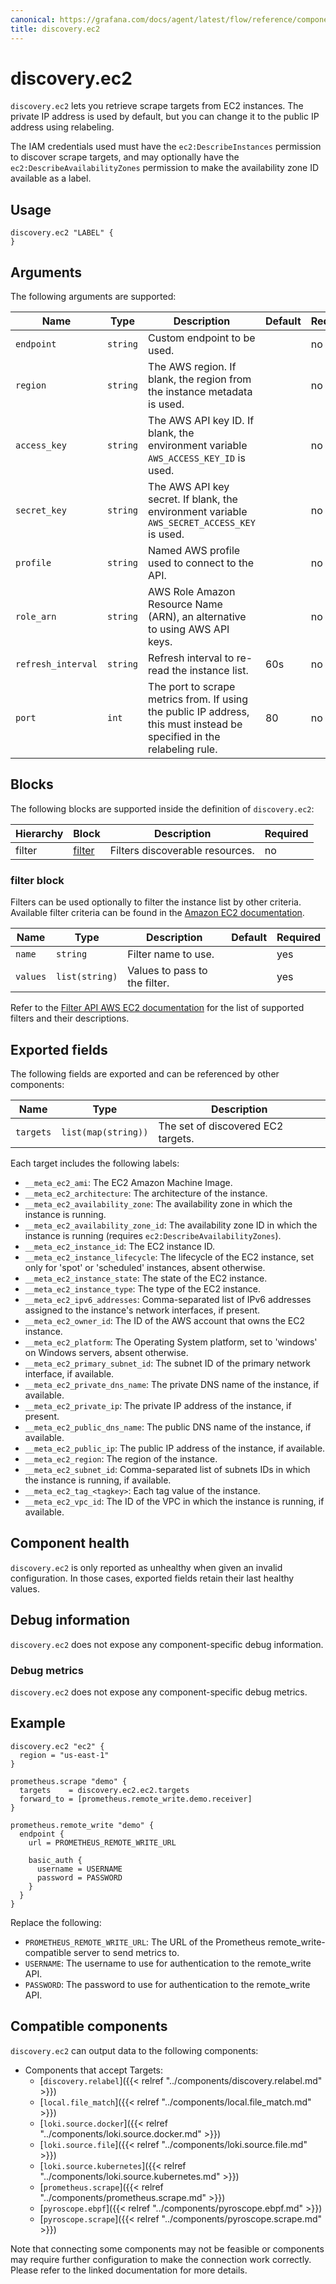 ```yaml
---
canonical: https://grafana.com/docs/agent/latest/flow/reference/components/discovery.ec2/
title: discovery.ec2
---
```


# discovery.ec2

`discovery.ec2` lets you retrieve scrape targets from EC2 instances. The private IP address is used by default, but you can change it to the public IP address using relabeling.

The IAM credentials used must have the `ec2:DescribeInstances` permission to discover scrape targets, and may optionally have the `ec2:DescribeAvailabilityZones` permission to make the availability zone ID available as a label.

## Usage

```river
discovery.ec2 "LABEL" {
}
```

## Arguments

The following arguments are supported:

Name | Type | Description | Default | Required
---- | ---- | ----------- | ------- | --------
`endpoint` | `string` | Custom endpoint to be used.| | no
`region` | `string` | The AWS region. If blank, the region from the instance metadata is used. | | no
`access_key` | `string` | The AWS API key ID. If blank, the environment variable `AWS_ACCESS_KEY_ID` is used. | | no
`secret_key` | `string` | The AWS API key secret. If blank, the environment variable `AWS_SECRET_ACCESS_KEY` is used. | | no
`profile` | `string` | Named AWS profile used to connect to the API. | | no
`role_arn` | `string` | AWS Role Amazon Resource Name (ARN), an alternative to using AWS API keys. | | no
`refresh_interval` | `string` | Refresh interval to re-read the instance list. | 60s | no
`port` | `int` | The port to scrape metrics from. If using the public IP address, this must instead be specified in the relabeling rule. | 80 | no

## Blocks

The following blocks are supported inside the definition of
`discovery.ec2`:

Hierarchy | Block | Description | Required
--------- | ----- | ----------- | --------
filter | [filter][] | Filters discoverable resources. | no

[filter]: #filter-block

### filter block

Filters can be used optionally to filter the instance list by other criteria.
Available filter criteria can be found in the [Amazon EC2 documentation](https://docs.aws.amazon.com/AWSEC2/latest/APIReference/API_DescribeInstances.html).

Name | Type | Description | Default | Required
---- | ---- | ----------- | ------- | --------
`name` | `string` | Filter name to use. | | yes
`values` | `list(string)` | Values to pass to the filter. | | yes

Refer to the [Filter API AWS EC2 documentation][filter api] for the list of supported filters and their descriptions.

[filter api]: https://docs.aws.amazon.com/AWSEC2/latest/APIReference/API_Filter.html

## Exported fields

The following fields are exported and can be referenced by other components:

Name | Type | Description
---- | ---- | -----------
`targets` | `list(map(string))` | The set of discovered EC2 targets.

Each target includes the following labels:

* `__meta_ec2_ami`: The EC2 Amazon Machine Image.
* `__meta_ec2_architecture`: The architecture of the instance.
* `__meta_ec2_availability_zone`: The availability zone in which the instance is running.
* `__meta_ec2_availability_zone_id`: The availability zone ID in which the instance is running (requires `ec2:DescribeAvailabilityZones`).
* `__meta_ec2_instance_id`: The EC2 instance ID.
* `__meta_ec2_instance_lifecycle`: The lifecycle of the EC2 instance, set only for 'spot' or 'scheduled' instances, absent otherwise.
* `__meta_ec2_instance_state`: The state of the EC2 instance.
* `__meta_ec2_instance_type`: The type of the EC2 instance.
* `__meta_ec2_ipv6_addresses`: Comma-separated list of IPv6 addresses assigned to the instance's network interfaces, if present.
* `__meta_ec2_owner_id`: The ID of the AWS account that owns the EC2 instance.
* `__meta_ec2_platform`: The Operating System platform, set to 'windows' on Windows servers, absent otherwise.
* `__meta_ec2_primary_subnet_id`: The subnet ID of the primary network interface, if available.
* `__meta_ec2_private_dns_name`: The private DNS name of the instance, if available.
* `__meta_ec2_private_ip`: The private IP address of the instance, if present.
* `__meta_ec2_public_dns_name`: The public DNS name of the instance, if available.
* `__meta_ec2_public_ip`: The public IP address of the instance, if available.
* `__meta_ec2_region`: The region of the instance.
* `__meta_ec2_subnet_id`: Comma-separated list of subnets IDs in which the instance is running, if available.
* `__meta_ec2_tag_<tagkey>`: Each tag value of the instance.
* `__meta_ec2_vpc_id`: The ID of the VPC in which the instance is running, if available.

## Component health

`discovery.ec2` is only reported as unhealthy when given an invalid
configuration. In those cases, exported fields retain their last healthy
values.

## Debug information

`discovery.ec2` does not expose any component-specific debug information.

### Debug metrics

`discovery.ec2` does not expose any component-specific debug metrics.

## Example

```river
discovery.ec2 "ec2" {
  region = "us-east-1"
}

prometheus.scrape "demo" {
  targets    = discovery.ec2.ec2.targets
  forward_to = [prometheus.remote_write.demo.receiver]
}

prometheus.remote_write "demo" {
  endpoint {
    url = PROMETHEUS_REMOTE_WRITE_URL

    basic_auth {
      username = USERNAME
      password = PASSWORD
    }
  }
}
```
Replace the following:
  - `PROMETHEUS_REMOTE_WRITE_URL`: The URL of the Prometheus remote_write-compatible server to send metrics to.
  - `USERNAME`: The username to use for authentication to the remote_write API.
  - `PASSWORD`: The password to use for authentication to the remote_write API.
<!-- START GENERATED COMPATIBLE COMPONENTS -->

## Compatible components

`discovery.ec2` can output data to the following components:

- Components that accept Targets:
  - [`discovery.relabel`]({{< relref "../components/discovery.relabel.md" >}})
  - [`local.file_match`]({{< relref "../components/local.file_match.md" >}})
  - [`loki.source.docker`]({{< relref "../components/loki.source.docker.md" >}})
  - [`loki.source.file`]({{< relref "../components/loki.source.file.md" >}})
  - [`loki.source.kubernetes`]({{< relref "../components/loki.source.kubernetes.md" >}})
  - [`prometheus.scrape`]({{< relref "../components/prometheus.scrape.md" >}})
  - [`pyroscope.ebpf`]({{< relref "../components/pyroscope.ebpf.md" >}})
  - [`pyroscope.scrape`]({{< relref "../components/pyroscope.scrape.md" >}})

Note that connecting some components may not be feasible or components may require further configuration to make the connection work correctly. Please refer to the linked documentation for more details.

<!-- END GENERATED COMPATIBLE COMPONENTS -->
